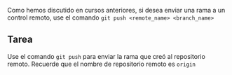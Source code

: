 Como hemos discutido en cursos anteriores, si desea enviar una rama a un control remoto, use el comando `git push <remote_name> <branch_name>`

## Tarea

Use el comando `git push` para enviar la rama que creó al repositorio remoto. Recuerde que el nombre de repositorio remoto es `origin`